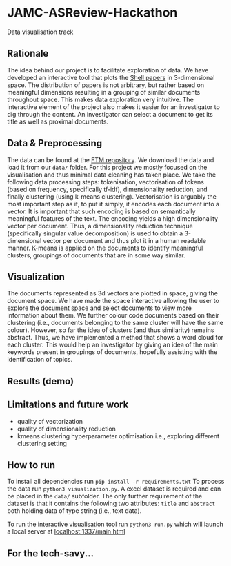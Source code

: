 # JAMC-ASReview-Hackathon
Data visualisation track

## Rationale
The idea behind our project is to facilitate exploration of data. We have developed an interactive tool that plots the [Shell papers](https://www.ftm.nl/dossier/shell-papers#artikelen) in 3-dimensional space. The distribution of papers is not arbitrary, but rather based on meaningful dimensions resulting in a grouping of similar documents throughout space. This makes data exploration very intuitive. The interactive element of the project also makes it easier for an investigator to dig through the content. An investigator can select a document to get its title as well as proximal documents.


## Data & Preprocessing

The data can be found at the [FTM repository](https://github.com/ftmnl/asr).
We download the data and load it from our `data/` folder. For this project we mostly focused on the visualisation and thus minimal data cleaning has taken place.
We take the following data processing steps: tokenisation, vectorisation of tokens (based on frequency, specifically tf-idf), dimensionality reduction, and finally clustering (using k-means clustering).
Vectorisation is arguably the most important step as it, to put it simply, it encodes each document into a vector. It is important that such encoding is based on semantically meaningful features of the text. The encoding yields a high dimensionality vector per document. Thus, a dimensionality reduction technique (specifically singular value decomposition) is used to obtain a 3-dimensional vector per document and thus plot it in a human readable manner. K-means is applied on the documents to identify meaningful clusters, groupings of documents that are in some way similar.

## Visualization

The documents represented as 3d vectors are plotted in space, giving the document space. We have made the space interactive allowing the user to explore the document space and select documents to view more information about them. We further colour code documents based on their clustering (i.e., documents belonging to the same cluster will have the same colour). However, so far the idea of clusters (and thus similarity) remains abstract. Thus, we have implemented a method that shows a word cloud for each cluster. This would help an investigator by giving an idea of the main keywords present in groupings of documents, hopefully assisting with the identification of topics. 

## Results (demo)



## Limitations and future work

- quality of vectorization
- quality of dimensionality reduction
- kmeans clustering hyperparameter optimisation i.e., exploring different clustering setting

## How to run

To install all dependencies run `pip install -r requirements.txt`
To process the data run `python3 visualization.py`. A excel dataset is required and can be placed in the `data/` subfolder. The only further requirement of the dataset is that it contains the following two attributes: `title` and `abstract` both holding data of type string (i.e., text data). 

To run the interactive visualisation tool run `python3 run.py` which will launch a local server at [localhost:1337/main.html](localhost:1337/main.html)

## For the tech-savy...
